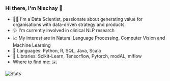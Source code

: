 ### Hi there, I'm Nischay 👋 

- 👨‍🎓 I'm a Data Scientist, passionate about generating value for organisations with data-driven strategy and products.
- 🩺 I'm currently involved in clinical NLP research
- :chart_with_upwards_trend: My interest are in Natural Language Processing, Computer Vision and Machine Learning
- :toolbox: Languages: Python, R, SQL, Java, Scala
- :rocket: Libraries: Scikit-Learn, Tensorflow, Pytorch, modAL, mlflow
-  Where to find me: [:envelope:](mailto:nischaybikramthapa14@gmail.com)

<!--
**nischaybikramthapa/nischaybikramthapa** is a ✨ _special_ ✨ repository because its `README.md` (this file) appears on your GitHub profile.
-->
<!--
- 🔭 I’m a Data Scientist
- 🌱 I’m currently
- 👯 I’m looking to collaborate on ...
- 🤔 I’m looking for help with ...
- 💬 Ask me about ...
- 📫 How to reach me: ...
- 😄 Pronouns: He/Him
- ⚡ Fun fact: ...
-->
![Stats](https://github-readme-stats.vercel.app/api?username=nischaybikramthapa&count_private=true&show_icons=true&theme=dark&hide_rank=false)

